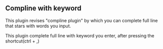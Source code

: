 Compline with keyword
---------------

This plugin revises "compline plugin" by which you can complete full line that stars with words you input. 

This plugin complete full line with keyword you enter, after pressing the shortcut(ctrl + ,)

